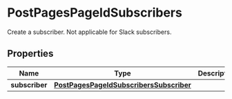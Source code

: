 

# PostPagesPageIdSubscribers

Create a subscriber. Not applicable for Slack subscribers.

## Properties

Name | Type | Description | Notes
------------ | ------------- | ------------- | -------------
**subscriber** | [**PostPagesPageIdSubscribersSubscriber**](PostPagesPageIdSubscribersSubscriber.md) |  |  [optional]



